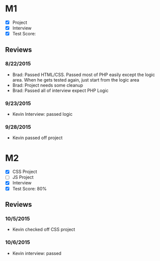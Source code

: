 # M1

- [x] Project
- [x] Interview
- [x] Test Score: 

## Reviews

### 8/22/2015

- Brad: Passed HTML/CSS. Passed most of PHP easily except the logic area. When he gets tested again, just start from the logic area
- Brad: Project needs some cleanup
- Brad: Passed all of interview expect PHP Logic

### 9/23/2015

- Kevin Interview: passed logic

### 9/28/2015

- Kevin passed off project

# M2

- [x] CSS Project
- [ ] JS Project
- [x] Interview
- [x] Test Score: 80%

## Reviews

### 10/5/2015

- Kevin checked off CSS project

### 10/6/2015

- Kevin interview: passed
